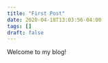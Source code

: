 ```yaml
---
title: "First Post"
date: 2020-04-18T13:03:56-04:00
tags: []
draft: false
---
```


Welcome to my blog!